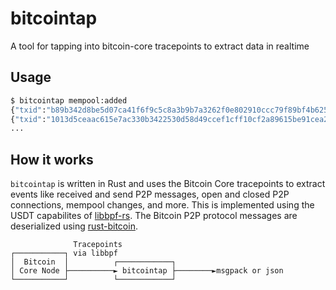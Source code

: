 # bitcointap

A tool for tapping into bitcoin-core tracepoints to extract data in realtime

## Usage

```bash
$ bitcointap mempool:added 
{"txid":"b89b342d8be5d07ca41f6f9c5c8a3b9b7a3262f0e802910ccc79f89bf4b625fa", ...}
{"txid":"1013d5ceaac615e7ac330b3422530d58d49ccef1cff10cf2a89615be91cea27e", ...}
...
```

## How it works

`bitcointap` is written in Rust and uses the Bitcoin Core tracepoints to extract
events like received and send P2P messages, open and closed P2P connections, mempool
changes, and more. This is implemented using the USDT capabilites of [libbpf-rs].
The Bitcoin P2P protocol messages are deserialized using [rust-bitcoin].
```
              Tracepoints
┌───────────┐ via libbpf
│  Bitcoin  │          ┌────────────┐
│ Core Node ├──────────► bitcointap ├────────►msgpack or json
└───────────┘          └────────────┘
```

[msgpack]: https://msgpack.org/
[libbpf-rs]: https://github.com/libbpf/libbpf-rs
[rust-bitcoin]: https://github.com/rust-bitcoin/rust-bitcoin
